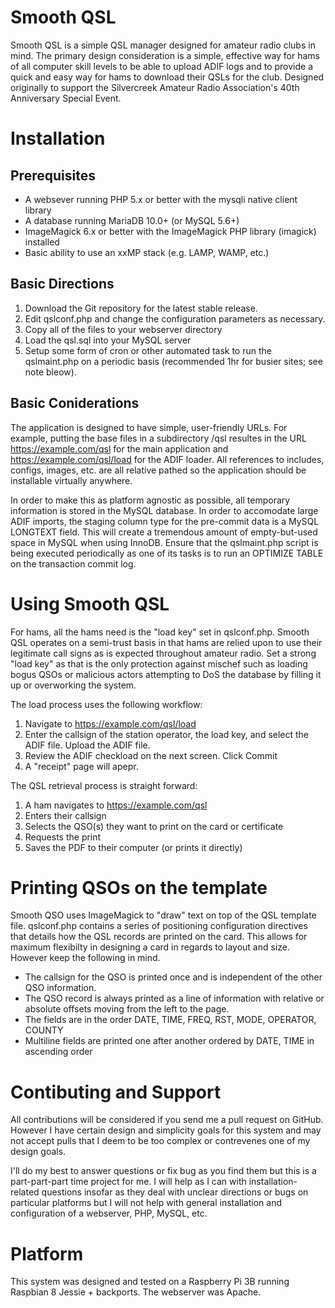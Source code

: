 # Smooth QSL
Smooth QSL is a simple QSL manager designed for amateur radio clubs in mind.
The primary design consideration is a simple, effective way for hams of
all computer skill levels to be able to upload ADIF logs and to provide a
quick and easy way for hams to download their QSLs for the club. Designed
originally to support the Silvercreek Amateur Radio Association's 40th
Anniversary Special Event.

# Installation
## Prerequisites
* A websever running PHP 5.x or better with the mysqli native client library
* A database running MariaDB 10.0+ (or MySQL 5.6+)
* ImageMagick 6.x or better with the ImageMagick PHP library (imagick) installed
* Basic ability to use an xxMP stack (e.g. LAMP, WAMP, etc.)

## Basic Directions
1. Download the Git repository for the latest stable release.
2. Edit qslconf.php and change the configuration parameters as necessary.
3. Copy all of the files to your webserver directory
4. Load the qsl.sql into your MySQL server 
5. Setup some form of cron or other automated task to run the qslmaint.php
on a periodic basis (recommended 1hr for busier sites; see note bleow).

## Basic Coniderations
The application is designed to have simple, user-friendly URLs. For example,
putting the base files in a subdirectory /qsl resultes in the URL
https://example.com/qsl for the main application and https://example.com/qsl/load
for the ADIF loader. All references to includes, configs, images, etc. are 
all relative pathed so the application should be installable virtually anywhere.

In order to make this as platform agnostic as possible, all temporary information
is stored in the MySQL database. In order to accomodate large ADIF imports,
the staging column type for the pre-commit data is a MySQL LONGTEXT field. This
will create a tremendous amount of empty-but-used space in MySQL when using
InnoDB. Ensure that the qslmaint.php script is being executed periodically as
one of its tasks is to run an OPTIMIZE TABLE on the transaction commit log.

# Using Smooth QSL
For hams, all the hams need is the "load key" set in qslconf.php. Smooth QSL
operates on a semi-trust basis in that hams are relied upon to use their
legitimate call signs as is expected throughout amateur radio. Set a strong
"load key" as that is the only protection against mischef such as loading
bogus QSOs or malicious actors attempting to DoS the database by filling it up
or overworking the system.

The load process uses the following workflow:
1. Navigate to https://example.com/qsl/load
2. Enter the callsign of the station operator, the load key, and select
the ADIF file. Upload the ADIF file.
3. Review the ADIF checkload on the next screen. Click Commit
4. A "receipt" page will apepr.

The QSL retrieval process is straight forward:
1. A ham navigates to https://example.com/qsl
2. Enters their callsign
3. Selects the QSO(s) they want to print on the card or certificate
4. Requests the print
5. Saves the PDF to their computer (or prints it directly)

# Printing QSOs on the template
Smooth QSO uses ImageMagick to "draw" text on top of the QSL template
file. qslconf.php contains a series of positioning configuration directives
that details how the QSL records are printed on the card. This allows for
maximum flexibilty in designing a card in regards to layout and size. However
keep the following in mind.

* The callsign for the QSO is printed once and is independent
of the other QSO information.
* The QSO record is always printed as a line of information with
relative or absolute offsets moving from the left to the page.
* The fields are in the order DATE, TIME, FREQ, RST, MODE, OPERATOR, COUNTY
* Multiline fields are printed one after another ordered
by DATE, TIME in ascending order

# Contibuting and Support
All contributions will be considered if you send me a pull request
on GitHub. However I have certain design and simplicity goals for
this system and may not accept pulls that I deem to be too
complex or contrevenes one of my design goals.

I'll do my best to answer questions or fix bug as you find them but
this is a part-part-part time project for me. I will help as I can
with installation-related questions insofar as they deal with unclear
directions or bugs on particular platforms but I will not help with
general installation and configuration of a webserver, PHP, MySQL, etc.

# Platform
This system was designed and tested on a Raspberry Pi 3B running
Raspbian 8 Jessie + backports. The webserver was Apache.
